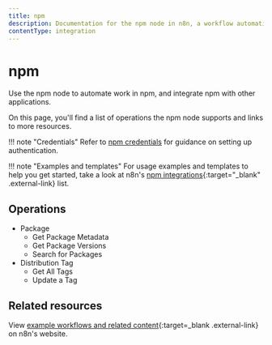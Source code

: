 ```yaml
---
title: npm
description: Documentation for the npm node in n8n, a workflow automation platform. Includes details of operations and configuration, and links to examples and credentials information.
contentType: integration
---
```


# npm

Use the npm node to automate work in npm, and integrate npm with other applications.

On this page, you'll find a list of operations the npm node supports and links to more resources.

!!! note "Credentials"
    Refer to [npm credentials](/integrations/builtin/credentials/npm/) for guidance on setting up authentication. 

!!! note "Examples and templates"
    For usage examples and templates to help you get started, take a look at n8n's [npm integrations](https://n8n.io/integrations/npm/){:target="_blank" .external-link} list.


## Operations

* Package
	* Get Package Metadata
	* Get Package Versions
	* Search for Packages
* Distribution Tag
	* Get All Tags
	* Update a Tag

## Related resources

View [example workflows and related content](https://n8n.io/integrations/npm/){:target=_blank .external-link} on n8n's website.
